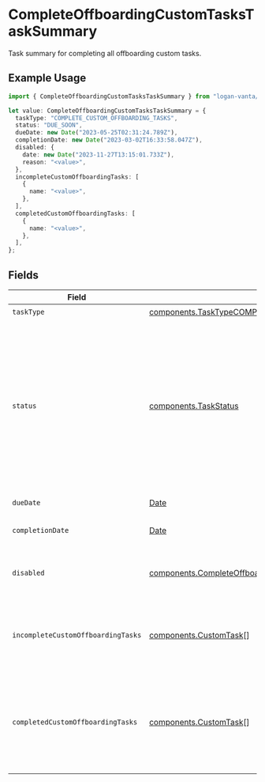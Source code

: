 # CompleteOffboardingCustomTasksTaskSummary

Task summary for completing all offboarding custom tasks.

## Example Usage

```typescript
import { CompleteOffboardingCustomTasksTaskSummary } from "logan-vanta/models/components";

let value: CompleteOffboardingCustomTasksTaskSummary = {
  taskType: "COMPLETE_CUSTOM_OFFBOARDING_TASKS",
  status: "DUE_SOON",
  dueDate: new Date("2023-05-25T02:31:24.789Z"),
  completionDate: new Date("2023-03-02T16:33:58.047Z"),
  disabled: {
    date: new Date("2023-11-27T13:15:01.733Z"),
    reason: "<value>",
  },
  incompleteCustomOffboardingTasks: [
    {
      name: "<value>",
    },
  ],
  completedCustomOffboardingTasks: [
    {
      name: "<value>",
    },
  ],
};
```

## Fields

| Field                                                                                                                                                              | Type                                                                                                                                                               | Required                                                                                                                                                           | Description                                                                                                                                                        |
| ------------------------------------------------------------------------------------------------------------------------------------------------------------------ | ------------------------------------------------------------------------------------------------------------------------------------------------------------------ | ------------------------------------------------------------------------------------------------------------------------------------------------------------------ | ------------------------------------------------------------------------------------------------------------------------------------------------------------------ |
| `taskType`                                                                                                                                                         | [components.TaskTypeCOMPLETECUSTOMOFFBOARDINGTASKS](../../models/components/tasktypecompletecustomoffboardingtasks.md)                                             | :heavy_check_mark:                                                                                                                                                 | N/A                                                                                                                                                                |
| `status`                                                                                                                                                           | [components.TaskStatus](../../models/components/taskstatus.md)                                                                                                     | :heavy_check_mark:                                                                                                                                                 | The status of a task.<br/>- COMPLETE: The task has been completed.<br/>- DUE_SOON: The task is due soon.<br/>- OVERDUE: The task is overdue.<br/>- NONE: The task is not assigned. |
| `dueDate`                                                                                                                                                          | [Date](https://developer.mozilla.org/en-US/docs/Web/JavaScript/Reference/Global_Objects/Date)                                                                      | :heavy_check_mark:                                                                                                                                                 | The due date of the task.                                                                                                                                          |
| `completionDate`                                                                                                                                                   | [Date](https://developer.mozilla.org/en-US/docs/Web/JavaScript/Reference/Global_Objects/Date)                                                                      | :heavy_check_mark:                                                                                                                                                 | The date the task was completed.                                                                                                                                   |
| `disabled`                                                                                                                                                         | [components.CompleteOffboardingCustomTasksTaskSummaryDisabled](../../models/components/completeoffboardingcustomtaskstasksummarydisabled.md)                       | :heavy_check_mark:                                                                                                                                                 | If the task is disabled, the reason and date when it was disabled.                                                                                                 |
| `incompleteCustomOffboardingTasks`                                                                                                                                 | [components.CustomTask](../../models/components/customtask.md)[]                                                                                                   | :heavy_check_mark:                                                                                                                                                 | Incomplete custom tasks that are relevant given a person's requirements.                                                                                           |
| `completedCustomOffboardingTasks`                                                                                                                                  | [components.CustomTask](../../models/components/customtask.md)[]                                                                                                   | :heavy_check_mark:                                                                                                                                                 | Custom tasks that have been completed and are relevant given a person's current requirements.                                                                      |